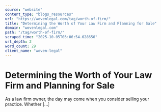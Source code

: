 ```yaml
---
source: "website"
content_type: "blogs_resources"
url: "https://wovenlegal.com/tag/worth-of-firm/"
title: "Determining the Worth of Your Law Firm and Planning for Sale"
domain: "wovenlegal.com"
path: "/tag/worth-of-firm/"
scraped_time: "2025-10-05T03:06:54.628650"
url_depth: 2
word_count: 29
client_name: "woven-legal"
---
```


# Determining the Worth of Your Law Firm and Planning for Sale

As a law firm owner, the day may come when you consider selling your practice. Whether [...]